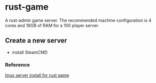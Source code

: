 # rust-game

A rust-admin game server. The recommended machine configuration is 4 cores and 16GB of RAM for a 100 player server.

## Create a new server

- install SteamCMD

### Reference

[linux server install for rust game](https://wiki.facepunch.com/rust/Creating-a-server#linuxserverinstallation)